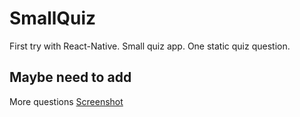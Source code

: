 # SmallQuiz
First try with React-Native. Small quiz app.
One static quiz question. 

## Maybe need to add
More questions
[Screenshot](https://i.imgur.com/Qkc1xol.png)
